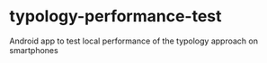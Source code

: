 typology-performance-test
=========================

Android app to test local performance of the typology approach on smartphones